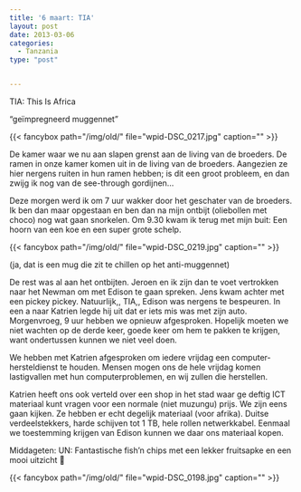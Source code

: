 ```yaml
---
title: '6 maart: TIA'
layout: post
date: 2013-03-06
categories:
  - Tanzania
type: "post"


---
```

TIA: This Is Africa

&#8220;geïmpregneerd muggennet&#8221;

{{< fancybox path="/img/old/" file="wpid-DSC_0217.jpg"  caption="" >}}

De kamer waar we nu aan slapen grenst aan de living van de broeders. De ramen in onze kamer komen uit in de living van de broeders. Aangezien ze hier nergens ruiten in hun ramen hebben; is dit een groot probleem, en dan zwijg ik nog van de see-through gordijnen&#8230;

Deze morgen werd ik om 7 uur wakker door het geschater van de broeders. Ik ben dan maar opgestaan en ben dan na mijn ontbijt (oliebollen met choco) nog wat gaan snorkelen. Om 9.30 kwam ik terug met mijn buit: Een hoorn van een koe en een super grote schelp.

{{< fancybox path="/img/old/" file="wpid-DSC_0219.jpg"  caption="" >}}

(ja, dat is een mug die zit te chillen op het anti-muggennet)

De rest was al aan het ontbijten. Jeroen en ik zijn dan te voet vertrokken naar het Newman om met Edison te gaan spreken. Jens kwam achter met een pickey pickey. Natuurlijk,, TIA,, Edison was nergens te bespeuren. In een a naar Katrien legde hij uit dat er iets mis was met zijn auto. Morgenvroeg, 9 uur hebben we opnieuw afgesproken. Hopelijk moeten we niet wachten op de derde keer, goede keer om hem te pakken te krijgen, want ondertussen kunnen we niet veel doen. 

We hebben met Katrien afgesproken om iedere vrijdag een computer-hersteldienst te houden. Mensen mogen ons de hele vrijdag komen lastigvallen met hun computerproblemen, en wij zullen die herstellen.

Katrien heeft ons ook verteld over een shop in het stad waar ge deftig ICT materiaal kunt vragen voor een normale (niet muzungu) prijs. We zijn eens gaan kijken. Ze hebben er echt degelijk materiaal (voor afrika). Duitse verdeelstekkers, harde schijven tot 1 TB, hele rollen netwerkkabel. Eenmaal we toestemming krijgen van Edison kunnen we daar ons materiaal kopen.

Middageten: UN: Fantastische fish&#8217;n chips met een lekker fruitsapke en een mooi uitzicht 🙂 

{{< fancybox path="/img/old/" file="wpid-DSC_0198.jpg"  caption="" >}}

